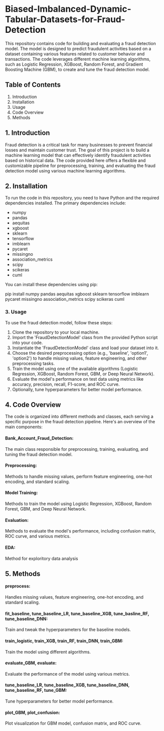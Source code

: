 # Biased-Imbalanced-Dynamic-Tabular-Datasets-for-Fraud-Detection

This repository contains code for building and evaluating a fraud detection model. The model is designed to predict fraudulent activities based on a dataset containing various features related to customer behavior and transactions. The code leverages different machine learning algorithms, such as Logistic Regression, XGBoost, Random Forest, and Gradient Boosting Machine (GBM), to create and tune the fraud detection model.

## Table of Contents

1. Introduction
2. Installation
3. Usage
4. Code Overview
5. Methods

## 1. Introduction

Fraud detection is a critical task for many businesses to prevent financial losses and maintain customer trust. The goal of this project is to build a machine learning model that can effectively identify fraudulent activities based on historical data. The code provided here offers a flexible and customizable pipeline for preprocessing, training, and evaluating the fraud detection model using various machine learning algorithms.

## 2. Installation

To run the code in this repository, you need to have Python and the required dependencies installed. The primary dependencies include:

- numpy
- pandas
- aequitas
- xgboost
- sklearn
- tensorflow
- imblearn
- pycaret
- missingno
- association_metrics
- scipy
- scikeras
- cuml

You can install these dependencies using pip:

pip install numpy pandas aequitas xgboost sklearn tensorflow imblearn pycaret missingno association_metrics scipy scikeras cuml

### 3. Usage

To use the fraud detection model, follow these steps:

1. Clone the repository to your local machine.
2. Import the 'FraudDetectionModel' class from the provided Python script into your code.
3. Instantiate the 'FraudDetectionModel' class and load your dataset into it.
4. Choose the desired preprocessing option (e.g., 'baseline', 'option1', 'option2') to handle missing values, feature engineering, and other preprocessing tasks.
5. Train the model using one of the available algorithms (Logistic Regression, XGBoost, Random Forest, GBM, or Deep Neural Network).
6. Evaluate the model's performance on test data using metrics like accuracy, precision, recall, F1-score, and ROC curve.
7. Optionally, tune hyperparameters for better model performance.

## 4. Code Overview

The code is organized into different methods and classes, each serving a specific purpose in the fraud detection pipeline. Here's an overview of the main components:

#### Bank_Account_Fraud_Detection: 
The main class responsible for preprocessing, training, evaluating, and tuning the fraud detection model.
#### Preprocessing: 
Methods to handle missing values, perform feature engineering, one-hot encoding, and standard scaling.
#### Model Training: 
Methods to train the model using Logistic Regression, XGBoost, Random Forest, GBM, and Deep Neural Network.
#### Evaluation: 
Methods to evaluate the model's performance, including confusion matrix, ROC curve, and various metrics.
#### EDA: 
Method for exploritory data analysis

## 5. Methods

#### preprocess: 
Handles missing values, feature engineering, one-hot encoding, and standard scaling.
#### fit_baseline, tune_baseline_LR, tune_baseline_XGB, tune_basline_RF, tune_baseline_DNN: 
Train and tweak the hyperparameters for the baseline models.
#### train_logistic, train_XGB, train_RF, train_DNN, train_GBM: 
Train the model using different algorithms.
#### evaluate_GBM, evaluate: 
Evaluate the performance of the model using various metrics.
#### tune_baseline_LR, tune_baseline_XGB, tune_baseline_DNN, tune_baseline_RF, tune_GBM: 
Tune hyperparameters for better model performance.
#### plot_GBM, plot_confusion: 
Plot visualization for GBM model, confusion matrix, and ROC curve.
